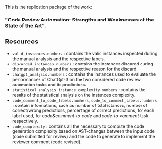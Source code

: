 This is the replication package of the work: 
### "Code Review Automation: Strengths and Weaknesses of the State of the Art".


## Resources
- `valid_instances.numbers` : contains the valid instances inspected during the manual analysis and the respective labels.
- `discarded_instances.numbers` : contains the instances discared during the manual analysis and the respective reason for the discard.
- `chatgpt_analysis.numbers` : contains the instances used to evaluate the performances of ChatGpt-3 on the two considered code review automation tasks and its predictions.
- `statistical_analysis_instance_complexity.numbers` : contains the results of the statistical analysis on the instances complexity.
- `code_comment_to_code_labels.numbers`, `code_to_comment_labels.numbers` : contain informations, such as number of total istances, number of correct/wrong predictions, percentage of correct predictions, for each label used, for _code&comment-to-code_ and _code-to-comment_ task respectively.
- `code_complexity` : contains all the necessary to compute the code generation complexity based on AST-changes between the input code (code submitted for review) and the code to generate to implement the reviewer comment (code revised).
